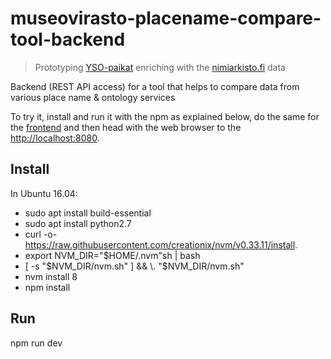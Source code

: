 # museovirasto-placename-compare-tool-backend

> Prototyping <a href="http://finto.fi/yso-paikat/fi/">YSO-paikat</a> enriching with the <a href="https://nimiarkisto.fi/">nimiarkisto.fi</a> data

Backend (REST API access) for a tool that helps to compare data from various place name &amp; ontology services

To try it, install and run it with the npm as explained below, do the same for the <a href="https://github.com/GispoCoding/museovirasto-placename-compare-tool-ui">frontend</a> and then head with the web browser to the <a href="http://localhost:8080">http://localhost:8080</a>.

## Install

In Ubuntu 16.04:
- sudo apt install build-essential
- sudo apt install python2.7 
- curl -o- https://raw.githubusercontent.com/creationix/nvm/v0.33.11/install.
- export NVM_DIR="$HOME/.nvm"sh | bash
- [ -s "$NVM_DIR/nvm.sh" ] && \. "$NVM_DIR/nvm.sh"
- nvm install 8
- npm install

## Run

npm run dev
